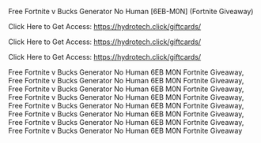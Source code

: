 Free Fortnite v Bucks Generator No Human [6EB-M0N] (Fortnite Giveaway)

Click Here to Get Access: https://hydrotech.click/giftcards/

Click Here to Get Access: https://hydrotech.click/giftcards/

Click Here to Get Access: https://hydrotech.click/giftcards/

Free Fortnite v Bucks Generator No Human 6EB M0N Fortnite Giveaway, Free Fortnite v Bucks Generator No Human 6EB M0N Fortnite Giveaway, Free Fortnite v Bucks Generator No Human 6EB M0N Fortnite Giveaway, Free Fortnite v Bucks Generator No Human 6EB M0N Fortnite Giveaway, Free Fortnite v Bucks Generator No Human 6EB M0N Fortnite Giveaway, Free Fortnite v Bucks Generator No Human 6EB M0N Fortnite Giveaway, Free Fortnite v Bucks Generator No Human 6EB M0N Fortnite Giveaway, Free Fortnite v Bucks Generator No Human 6EB M0N Fortnite Giveaway
